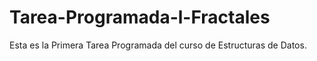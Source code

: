 Tarea-Programada-l-Fractales
============================

Esta es la Primera Tarea Programada del curso de Estructuras de Datos.  
